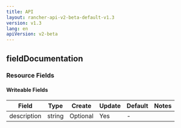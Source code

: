```yaml
---
title: API
layout: rancher-api-v2-beta-default-v1.3
version: v1.3
lang: en
apiVersion: v2-beta
---
```


## fieldDocumentation



### Resource Fields

#### Writeable Fields

Field | Type | Create | Update | Default | Notes
---|---|---|---|---|---
description | string | Optional | Yes | - | 



<br>
